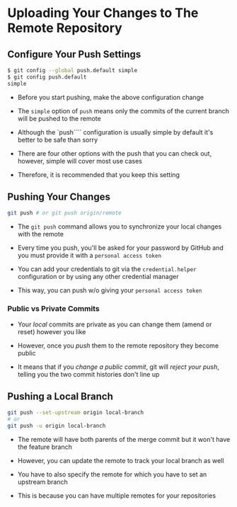 # Uploading Your Changes to The Remote Repository

## Configure Your Push Settings

```bash
$ git config --global push.default simple
$ git config push.default
simple
```

- Before you start pushing, make the above configuration change

- The ```simple``` option of ```push``` means only the commits of the current branch
will be pushed to the remote

- Although the `push```` configuration is usually simple by default it's better
to be safe than sorry

- There are four other options with the push that you can check out, however, simple
will cover most use cases

- Therefore, it is recommended that you keep this setting

## Pushing Your Changes

```bash
git push # or git push origin/remote
```

- The ```git push``` command allows you to synchronize your local changes with
the remote

- Every time you push, you'll be asked for your password by GitHub and you must
provide it with a ```personal access token```

- You can add your credentials to git via the ```credential.helper``` configuration
or by using any other credential manager

- This way, you can push w/o giving your ```personal access token```

### Public vs Private Commits

- Your *local* commits are private as you can change them (amend or reset) however
you like

- However, once you *push* them to the remote repository they become public

- It means that if you *change a public commit*, git will *reject your push*, telling
you the two commit histories don't line up

## Pushing a Local Branch

```bash
git push --set-upstream origin local-branch
# or
git push -u origin local-branch
```

- The remote will have both parents of the merge commit but it won't have the
feature branch

- However, you can update the remote to track your local branch as well

- You have to also specify the remote for which you have to set an upstream branch

- This is because you can have multiple remotes for your repositories

